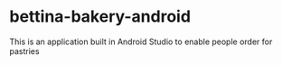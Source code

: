 # bettina-bakery-android
This is an application built in Android Studio to enable people order for pastries
